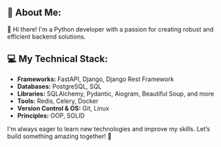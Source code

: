 ## 💫 About Me:

👋 Hi there! I'm a Python developer with a passion for creating robust and efficient backend solutions.

## 💻 My Technical Stack:

- **Frameworks:** FastAPI, Django, Django Rest Framework
- **Databases:** PostgreSQL, SQL
- **Libraries:** SQLAlchemy, Pydantic, Aiogram, Beautiful Soup, and more
- **Tools:** Redis, Celery, Docker
- **Version Control & OS:** Git, Linux
- **Principles:** OOP, SOLID

I'm always eager to learn new technologies and improve my skills. Let’s build something amazing together! 🚀
